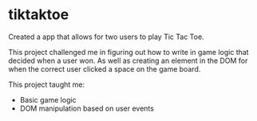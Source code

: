 # tiktaktoe

Created a app that allows for two users to play Tic Tac Toe.

This project challenged me in figuring out how to write in game logic that decided when a user won. As well as creating an element in the DOM for when the correct user clicked a space on the game board.

This project taught me:
- Basic game logic
- DOM manipulation based on user events

